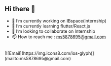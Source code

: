 ## Hi there 👋


- 🔭 I’m currently working on IBspace(internship)
- 🌱 I’m currently learning flutter/React.js
- 👯 I’m looking to collaborate on Internship
- 📫 How to reach me : [ms5878695@gmail.com](mailto:ms5878695@gmail.com) <br>
<br>
  [![Email](https://img.icons8.com/ios-glyph)](mailto:ms5878695@gmail.com)




